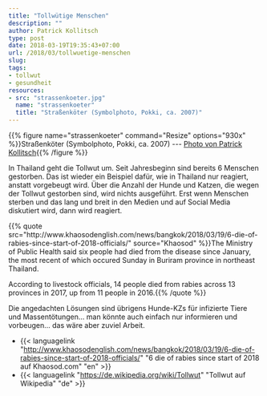 ```yaml
---
title: "Tollwütige Menschen"
description: ""
author: Patrick Kollitsch
type: post
date: 2018-03-19T19:35:43+07:00
url: /2018/03/tollwuetige-menschen
slug:
tags:
- tollwut
- gesundheit
resources:
- src: "strassenkoeter.jpg"
  name: "strassenkoeter"
  title: "Straßenköter (Symbolphoto, Pokki, ca. 2007)"
---
```


{{% figure name="strassenkoeter" command="Resize" options="930x" %}}Straßenköter (Symbolphoto, Pokki, ca. 2007) --- [Photo von Patrick Kollitsch](https://samui-samui.de/){{% /figure %}}

In Thailand geht die Tollwut um. Seit Jahresbeginn sind bereits 6 Menschen gestorben. Das ist wieder ein Beispiel dafür, wie in Thailand nur reagiert, anstatt vorgebeugt wird. Über die Anzahl der Hunde und Katzen, die wegen der Tollwut gestorben sind, wird nichts ausgeführt. Erst wenn Menschen sterben und das lang und breit in den Medien und auf Social Media diskutiert wird, dann wird reagiert. 

<div>{{% quote src="http://www.khaosodenglish.com/news/bangkok/2018/03/19/6-die-of-rabies-since-start-of-2018-officials/" source="Khaosod" %}}The Ministry of Public Health said six people had died from the disease since January, the most recent of which occured Sunday in Buriram province in northeast Thailand.

According to livestock officials, 14 people died from rabies across 13 provinces in 2017, up from 11 people in 2016.{{% /quote %}}</div>

Die angedachten L&ouml;sungen sind &uuml;brigens Hunde-KZs f&uuml;r infizierte Tiere und Massent&ouml;tungen... man k&ouml;nnte auch einfach nur informieren und vorbeugen... das w&auml;re aber zuviel Arbeit.

- {{< languagelink "http://www.khaosodenglish.com/news/bangkok/2018/03/19/6-die-of-rabies-since-start-of-2018-officials/" "6 die of rabies since start of 2018 auf Khaosod.com" "en" >}}
- {{< languagelink "https://de.wikipedia.org/wiki/Tollwut" "Tollwut auf Wikipedia" "de" >}}